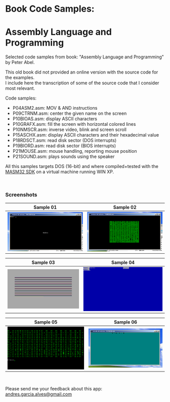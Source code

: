 # Book Code Samples:  
# Assembly Language and Programming  

Selected code samples from book: "Assembly Language and Programming" by Peter Abel.

This old book did not provided an online version with the source code for the examples.  
I include here the transcription of some of the source code that I consider most relevant.

Code samples:
- P04ASM2.asm: MOV & AND instructions
- P09CTRNM.asm: center the given name on the screen
- P10BIOAS.asm: display ASCII characters
- P10GRAFX.asm: fill the screen with horizontal colored lines
- P10NMSCR.asm: inverse video, blink and screen scroll
- P15ASCHX.asm: display ASCII characters and their hexadecimal value
- P18RDSCT.asm: read disk sector (DOS interrupts)
- P19BIORD.asm: read disk sector (BIOS interrupts)
- P21MOUSE.asm: mouse handling, reporting mouse position
- P21SOUND.asm: plays sounds using the speaker

All this samples targets DOS (16-bit) and where compiled+tested with the [MASM32 SDK](https://www.masm32.com/) on a virtual machine running WIN XP.

&nbsp;

### Screenshots

| Sample 01                     | Sample 02                     |
|-------------------------------|-------------------------------|
| ![](resources/P09CTRNM.png)   | ![](resources/P10BIOAS.png)   |

| Sample 03                     |  Sample 04                    |
|-------------------------------|-------------------------------|
| ![](resources/P10GRAFX.png)   | ![](resources/P10NMSCR.png)   |

| Sample 05                     |  Sample 06                    |
|-------------------------------|-------------------------------|
| ![](resources/P15ASCHX.png)   | ![](resources/P21MOUSE.png)   |

&nbsp;

Please send me your feedback about this app: andres.garcia.alves@gmail.com
